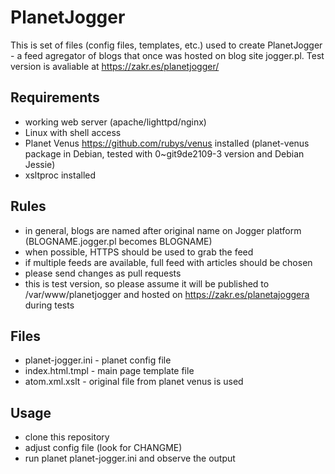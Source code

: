 PlanetJogger
========
This is set of files (config files, templates, etc.) used to create PlanetJogger - a feed
agregator of blogs that once was hosted on blog site jogger.pl.
Test version is avaliable at https://zakr.es/planetjogger/

Requirements
---------
* working web server (apache/lighttpd/nginx)
* Linux with shell access
* Planet Venus https://github.com/rubys/venus installed (planet-venus package in Debian, tested with 0~git9de2109-3 version and Debian Jessie)
* xsltproc installed

Rules
---------
* in general, blogs are named after original name on Jogger platform (BLOGNAME.jogger.pl becomes BLOGNAME)
* when possible, HTTPS should be used to grab the feed
* if multiple feeds are available, full feed with articles should be chosen
* please send changes as pull requests
* this is test version, so please assume it will be published to /var/www/planetjogger and hosted on https://zakr.es/planetajoggera during tests

Files
---------
* planet-jogger.ini - planet config file
* index.html.tmpl - main page template file
* atom.xml.xslt - original file from planet venus is used

Usage
---------
* clone this repository
* adjust config file (look for CHANGME)
* run planet planet-jogger.ini and observe the output
